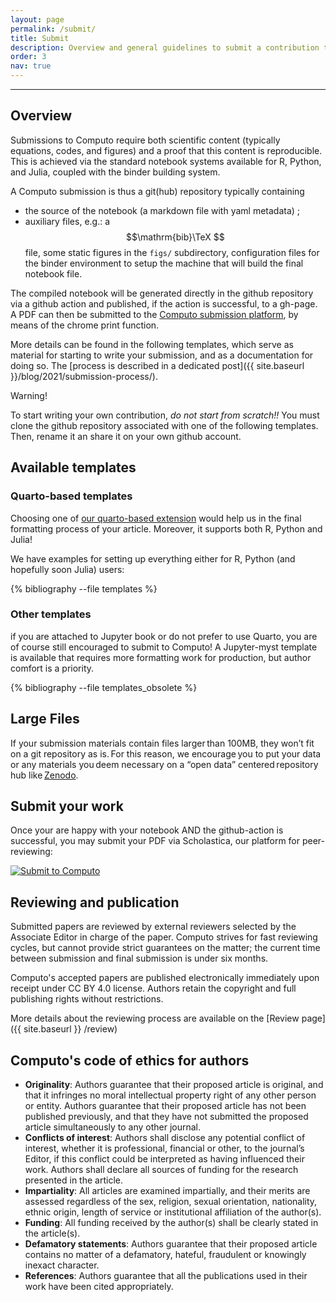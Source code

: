 ```yaml
---
layout: page
permalink: /submit/
title: Submit
description: Overview and general guidelines to submit a contribution to Computo
order: 3
nav: true
---
```


---

## Overview

Submissions  to Computo  require  both  scientific content  (typically
equations,  codes, and  figures)  and  a proof  that  this content  is
reproducible.  This  is achieved  via  the  standard notebook  systems
available for R,  Python, and Julia, coupled with  the binder building
system.

A Computo submission is thus a git(hub) repository typically containing

- the  source of  the notebook  (a markdown  file with yaml metadata) ;
- auxiliary  files, e.g.:  a $$\mathrm{bib}\TeX  $$ file,  some static
figures  in  the `figs/`  subdirectory,  configuration  files for  the
binder  environment to  setup the  machine that  will build  the final
notebook file.

The  compiled  notebook  will  be generated  directly  in  the  github
repository  via  a github  action  and  published,  if the  action  is
successful, to a gh-page.
A PDF can then be submitted
to    the   <a    href="https://computo.scholasticahq.com/for-authors"
style="outline: none; border:  none;">Computo submission platform</a>,
by means of the chrome print function.

More details can be found in the following templates, which serve
as material for starting to write your submission, and as a
documentation for doing so. The [process is described in a
dedicated post]({{ site.baseurl }}/blog/2021/submission-process/).

<div class="info-block">
    <div class="info-block-header">Warning!</div>
     <div class="info-block-body">
	 <p>To start writing your own contribution, <em>do not start from scratch!!</em> You must clone the github repository associated with one of the following templates. Then, rename it an share it on your own github account.</p>
    </div>
</div>

## Available templates

### Quarto-based templates

Choosing one of [our quarto-based extension](https://github.com/computorg/computo-quarto-extension) would help us in the final formatting process of your article.  Moreover, it supports both R, Python and Julia!

We have examples for setting up everything either for R, Python (and hopefully soon Julia) users:

<div class="publications">

{% bibliography --file templates %}

</div>

### Other templates

if you are attached to Jupyter book or do not prefer to use Quarto, you are of course still encouraged to submit to Computo! A Jupyter-myst template is available that requires more formatting work for production, but author comfort is a priority.

<div class="publications">

{% bibliography --file templates_obsolete %}

</div>

## Large Files

If your submission materials contain files larger than 100MB, they won’t fit on a git repository as is. For this reason, we encourage you to put your data or any materials you deem necessary on a “open data” centered repository hub like [Zenodo](https://zenodo.org/). 

## Submit your work

Once your are happy with your notebook AND the github-action is
successful, you may submit your PDF via Scholastica, our platform for
peer-reviewing:

<div id="scholastica-submission-button" style="margin-top: 10px; margin-bottom: 10px;"><a href="https://computo.scholasticahq.com/for-authors" style="outline: none; border: none;"><img style="outline: none; border: none;" src="https://s3.amazonaws.com/docs.scholastica/law-review-submission-button/submit_via_scholastica.png" alt="Submit to Computo"></a></div>


## Reviewing and publication

Submitted papers are reviewed by external reviewers selected by the Associate Editor in charge of the paper.
Computo strives for fast reviewing cycles, but cannot provide strict guarantees on the matter; the current time between submission and final submission is under six months.

Computo's accepted papers are published electronically immediately upon receipt under CC BY 4.0 license.
Authors retain the copyright and full publishing rights without restrictions.

More details about the reviewing process are available on the [Review page]({{ site.baseurl }} /review)

## Computo's code of ethics for authors

- **Originality**:
  Authors guarantee that their proposed article is original, and that it infringes no moral intellectual property right of any other person or entity.
  Authors guarantee that their proposed article has not been published previously, and that they have not submitted the proposed article simultaneously to any other journal.
- **Conflicts of interest**:
  Authors shall disclose any potential conflict of interest, whether it is professional,
  financial or other, to the journal’s Editor, if this conflict could be interpreted as having
  influenced their work. Authors shall declare all sources of funding for the research     presented in the article.
-  **Impartiality**:
  All articles are examined impartially, and their merits are assessed regardless of the
  sex, religion, sexual orientation, nationality, ethnic origin, length of service or     institutional affiliation of the author(s).
- **Funding**:
  All funding received by the author(s) shall be clearly stated in the article(s).
- **Defamatory statements**:
  Authors guarantee that their proposed article contains no matter of a defamatory, hateful, fraudulent or knowingly inexact character.
-  **References**:
  Authors guarantee that all the publications used in their work have been cited appropriately.



